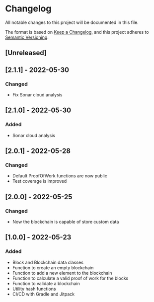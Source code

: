 # Changelog
All notable changes to this project will be documented in this file.

The format is based on [Keep a Changelog](https://keepachangelog.com/en/1.0.0/),
and this project adheres to [Semantic Versioning](https://semver.org/spec/v2.0.0.html).

## [Unreleased]

## [2.1.1] - 2022-05-30

### Changed

- Fix Sonar cloud analysis

## [2.1.0] - 2022-05-30

### Added

- Sonar cloud analysis

## [2.0.1] - 2022-05-28

### Changed

- Default ProofOfWork functions are now public
- Test coverage is improved

## [2.0.0] - 2022-05-25

### Changed

- Now the blockchain is capable of store custom data 

## [1.0.0] - 2022-05-23

### Added

- Block and Blockchain data classes
- Function to create an empty blockchain
- Function to add a new element to the blockchain
- Function to calculate a valid proof of work for the blocks
- Function to validate a blockchain
- Utility hash functions
- CI/CD with Gradle and Jitpack

